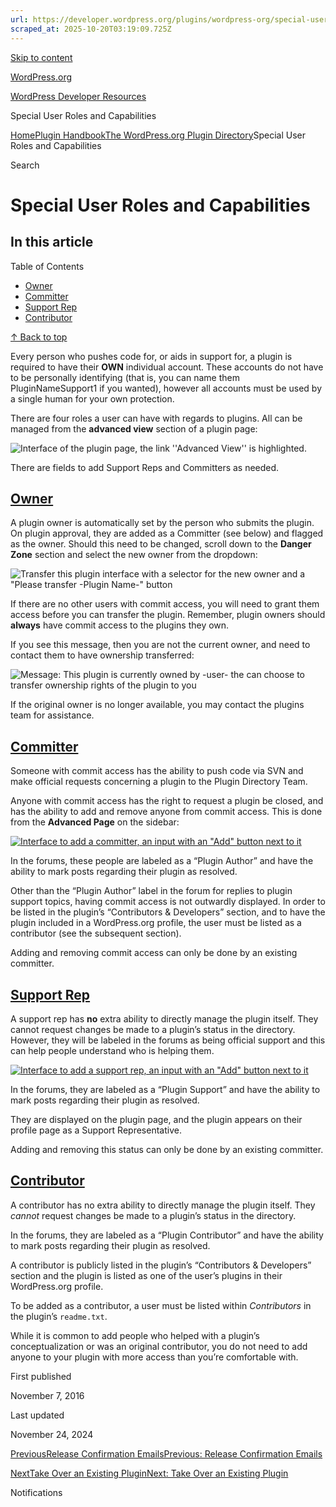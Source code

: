 ```yaml
---
url: https://developer.wordpress.org/plugins/wordpress-org/special-user-roles-capabilities
scraped_at: 2025-10-20T03:19:09.725Z
---
```


[Skip to content](https://developer.wordpress.org/plugins/wordpress-org/special-user-roles-capabilities/#wp--skip-link--target)

[WordPress.org](https://wordpress.org/)

[WordPress Developer Resources](https://developer.wordpress.org/)

Special User Roles and Capabilities


[Home](https://developer.wordpress.org/)[Plugin Handbook](https://developer.wordpress.org/plugins/)[The WordPress.org Plugin Directory](https://developer.wordpress.org/plugins/wordpress-org/)Special User Roles and Capabilities

Search

# Special User Roles and Capabilities

## In this article

Table of Contents

- [Owner](https://developer.wordpress.org/plugins/wordpress-org/special-user-roles-capabilities/#owner)
- [Committer](https://developer.wordpress.org/plugins/wordpress-org/special-user-roles-capabilities/#committer)
- [Support Rep](https://developer.wordpress.org/plugins/wordpress-org/special-user-roles-capabilities/#support-rep)
- [Contributor](https://developer.wordpress.org/plugins/wordpress-org/special-user-roles-capabilities/#contributor)

[↑ Back to top](https://developer.wordpress.org/plugins/wordpress-org/special-user-roles-capabilities/#wp--skip-link--target)

Every person who pushes code for, or aids in support for, a plugin is required to have their **OWN** individual account. These accounts do not have to be personally identifying (that is, you can name them PluginNameSupport1 if you wanted), however all accounts must be used by a single human for your own protection.

There are four roles a user can have with regards to plugins. All can be managed from the **advanced view** section of a plugin page:

![Interface of the plugin page, the link ''Advanced View'' is highlighted.](https://i0.wp.com/developer.wordpress.org/files/2020/08/advanced-view.jpg?resize=300%2C260&ssl=1)

There are fields to add Support Reps and Committers as needed.

## [Owner](https://developer.wordpress.org/plugins/wordpress-org/special-user-roles-capabilities/\#owner)

A plugin owner is automatically set by the person who submits the plugin. On plugin approval, they are added as a Committer (see below) and flagged as the owner. Should this need to be changed, scroll down to the **Danger Zone** section and select the new owner from the dropdown:

![Transfer this plugin interface with a selector for the new owner and a "Please transfer -Plugin Name-" button](https://i0.wp.com/developer.wordpress.org/files/2020/08/can-transger.jpg?resize=1024%2C548&ssl=1)

If there are no other users with commit access, you will need to grant them access before you can transfer the plugin. Remember, plugin owners should **always** have commit access to the plugins they own.

If you see this message, then you are not the current owner, and need to contact them to have ownership transferred:

![Message: This plugin is currently owned by -user- the can choose to transfer ownership rights of the plugin to you](https://i0.wp.com/developer.wordpress.org/files/2020/08/Owner.jpg?resize=1024%2C249&ssl=1)

If the original owner is no longer available, you may contact the plugins team for assistance.

## [Committer](https://developer.wordpress.org/plugins/wordpress-org/special-user-roles-capabilities/\#committer)

Someone with commit access has the ability to push code via SVN and make official requests concerning a plugin to the Plugin Directory Team.

Anyone with commit access has the right to request a plugin be closed, and has the ability to add and remove anyone from commit access. This is done from the **Advanced Page** on the sidebar:

[![Interface to add a committer, an input with an "Add" button next to it](https://i0.wp.com/developer.wordpress.org/files/2021/02/Commit.jpg?resize=604%2C266&ssl=1)](https://i0.wp.com/developer.wordpress.org/files/2021/02/Commit.jpg?ssl=1)

In the forums, these people are labeled as a “Plugin Author” and have the ability to mark posts regarding their plugin as resolved.

Other than the “Plugin Author” label in the forum for replies to plugin support topics, having commit access is not outwardly displayed. In order to be listed in the plugin’s “Contributors & Developers” section, and to have the plugin included in a WordPress.org profile, the user must be listed as a contributor (see the subsequent section).

Adding and removing commit access can only be done by an existing committer.

## [Support Rep](https://developer.wordpress.org/plugins/wordpress-org/special-user-roles-capabilities/\#support-rep)

A support rep has **no** extra ability to directly manage the plugin itself. They cannot request changes be made to a plugin’s status in the directory. However, they will be labeled in the forums as being official support and this can help people understand who is helping them.

[![Interface to add a support rep, an input with an "Add" button next to it](https://i0.wp.com/developer.wordpress.org/files/2021/02/Support.jpg?resize=634%2C280&ssl=1)](https://i0.wp.com/developer.wordpress.org/files/2021/02/Support.jpg?ssl=1)

In the forums, they are labeled as a “Plugin Support” and have the ability to mark posts regarding their plugin as resolved.

They are displayed on the plugin page, and the plugin appears on their profile page as a Support Representative.

Adding and removing this status can only be done by an existing committer.

## [Contributor](https://developer.wordpress.org/plugins/wordpress-org/special-user-roles-capabilities/\#contributor)

A contributor has no extra ability to directly manage the plugin itself. They _cannot_ request changes be made to a plugin’s status in the directory.

In the forums, they are labeled as a “Plugin Contributor” and have the ability to mark posts regarding their plugin as resolved.

A contributor is publicly listed in the plugin’s “Contributors & Developers” section and the plugin is listed as one of the user’s plugins in their WordPress.org profile.

To be added as a contributor, a user must be listed within _Contributors_ in the plugin’s `readme.txt`.

While it is common to add people who helped with a plugin’s conceptualization or was an original contributor, you do not need to add anyone to your plugin with more access than you’re comfortable with.

First published

November 7, 2016

Last updated

November 24, 2024

[PreviousRelease Confirmation EmailsPrevious: Release Confirmation Emails](https://developer.wordpress.org/plugins/wordpress-org/release-confirmation-emails/)

[NextTake Over an Existing PluginNext: Take Over an Existing Plugin](https://developer.wordpress.org/plugins/wordpress-org/take-over-an-existing-plugin/)

Notifications